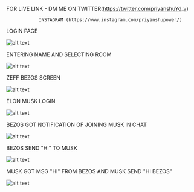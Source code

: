 FOR LIVE LINK - DM ME ON TWITTER(https://twitter.com/priyanshuYd_v)
                
                INSTAGRAM (https://www.instagram.com/priyanshupower/)

LOGIN PAGE

![alt text](https://github.com/priyanshuyadav07804/CHAT-ROOM/assets/80442935/51ce8468-7b5d-4f69-88de-243c8ed6c3e7)

ENTERING NAME AND SELECTING ROOM

![alt text](https://github.com/priyanshuyadav07804/CHAT-ROOM/assets/80442935/1e9c5a8c-0ad2-48a9-96ec-59f9e909e5b2)

ZEFF BEZOS SCREEN

![alt text](https://github.com/priyanshuyadav07804/CHAT-ROOM/assets/80442935/8600b488-df25-4a08-a58b-f2f20411caf6)

ELON MUSK LOGIN

![alt text](https://github.com/priyanshuyadav07804/CHAT-ROOM/assets/80442935/dd90dc09-6b0e-4091-b627-1ce7825153f7)

BEZOS GOT NOTIFICATION OF JOINING MUSK IN CHAT

![alt text](https://github.com/priyanshuyadav07804/CHAT-ROOM/assets/80442935/2283e12e-c235-4c65-a567-6a53206d6764)

BEZOS SEND "HI" TO MUSK

![alt text](https://github.com/priyanshuyadav07804/CHAT-ROOM/assets/80442935/110ff4a2-4528-46d3-906f-46727dd919e8)

MUSK GOT MSG "HI" FROM BEZOS AND MUSK SEND "HI BEZOS"

![alt text](https://github.com/priyanshuyadav07804/CHAT-ROOM/assets/80442935/0ae057a7-bc4a-4503-bae5-a843613ae309)




